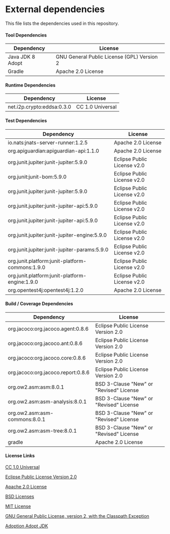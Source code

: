 # External dependencies

This file lists the dependencies used in this repository.

#### Tool Dependencies

| Dependency       | License                                    |
|------------------|--------------------------------------------|
| Java JDK 8 Adopt | GNU General Public License (GPL) Version 2 |
| Gradle           | Apache 2.0 License |

#### Runtime Dependencies

| Dependency                           | License                                 |
|--------------------------------------|-----------------------------------------|
| net.i2p.crypto:eddsa:0.3.0           | CC 1.0 Universal                        |

#### Test Dependencies

| Dependency                                      | License                                 |
|-------------------------------------------------|-----------------------------------------|
| io.nats:jnats-server-runner:1.2.5               | Apache 2.0 License                      |
| org.apiguardian:apiguardian-api:1.1.0           | Apache 2.0 License                      |
| org.junit.jupiter:junit-jupiter:5.9.0           | Eclipse Public License v2.0             |
| org.junit:junit-bom:5.9.0                       | Eclipse Public License v2.0             |
| org.junit.jupiter:junit-jupiter:5.9.0           | Eclipse Public License v2.0             |
| org.junit.jupiter:junit-jupiter-api:5.9.0       | Eclipse Public License v2.0             |
| org.junit.jupiter:junit-jupiter-api:5.9.0       | Eclipse Public License v2.0             |
| org.junit.jupiter:junit-jupiter-engine:5.9.0    | Eclipse Public License v2.0             |
| org.junit.jupiter:junit-jupiter-params:5.9.0    | Eclipse Public License v2.0             |
| org.junit.platform:junit-platform-commons:1.9.0 | Eclipse Public License v2.0             |
| org.junit.platform:junit-platform-engine:1.9.0  | Eclipse Public License v2.0             |
| org.opentest4j:opentest4j:1.2.0                 | Apache 2.0 License                      |

#### Build / Coverage Dependencies

| Dependency                         | License                                 |
|------------------------------------|-----------------------------------------|
| org.jacoco:org.jacoco.agent:0.8.6  | Eclipse Public License Version 2.0      |
| org.jacoco:org.jacoco.ant:0.8.6    | Eclipse Public License Version 2.0      |
| org.jacoco:org.jacoco.core:0.8.6   | Eclipse Public License Version 2.0      |
| org.jacoco:org.jacoco.report:0.8.6 | Eclipse Public License Version 2.0      |
| org.ow2.asm:asm:8.0.1              | BSD 3-Clause "New" or "Revised" License |
| org.ow2.asm:asm-analysis:8.0.1     | BSD 3-Clause "New" or "Revised" License |
| org.ow2.asm:asm-commons:8.0.1      | BSD 3-Clause "New" or "Revised" License |
| org.ow2.asm:asm-tree:8.0.1         | BSD 3-Clause "New" or "Revised" License |
| gradle                             | Apache 2.0 License                      |


#### License Links

[CC 1.0 Universal](https://creativecommons.org/publicdomain/zero/1.0/)

[Eclipse Public License Version 2.0 ](http://www.eclipse.org/legal/epl-v20.html)

[Apache 2.0 License](https://www.apache.org/licenses/LICENSE-2.0.html)

[BSD Licenses](https://en.wikipedia.org/wiki/BSD_licenses)

[MIT License](https://en.wikipedia.org/wiki/MIT_License)

[GNU General Public License, version 2, with the Classpath Exception](https://openjdk.org/legal/gplv2+ce.html)

[Adoption Adopt JDK](https://adoptium.net/about/)

